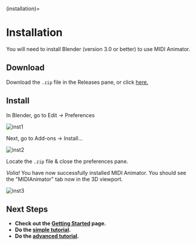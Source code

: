 (installation)=

# Installation

You will need to install Blender (version 3.0 or better) to use MIDI Animator.

## Download
Download the `.zip` file in the Releases pane, or click [here.](https://github.com/imacj/MIDIAnimator/releases)

## Install
In Blender, go to Edit -> Preferences

![inst1](https://raw.githubusercontent.com/jamesa08/MIDIAnimatorDocs/main/docs/images/inst_1.png)

Next, go to Add-ons -> Install...

![inst2](https://raw.githubusercontent.com/jamesa08/MIDIAnimatorDocs/main/docs/images/inst_2.png)

Locate the `.zip` file & close the preferences pane.

*Volia!* You have now successfully installed MIDI Animator. You should see the "MIDIAnimator" tab now in the 3D viewport.

![inst3](https://raw.githubusercontent.com/jamesa08/MIDIAnimatorDocs/main/docs/images/inst_3.png)


## Next Steps
- **Check out the [Getting Started](/general/getting_started.md) page.**
- **Do the [simple tutorial](/tutorials/tutorial.md).** 
- **Do the [advanced tutorial](/tutorials/adv_tutorial.md).**

